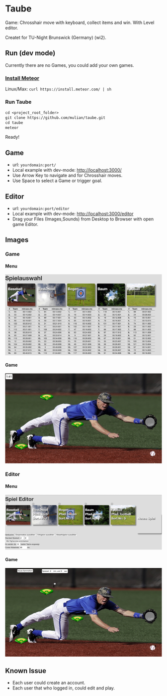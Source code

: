 # Taube
Game: Chrosshair move with keyboard, collect items and win. With Level editor.

Createt for TU-Night Brunswick (Germany) (wi2).

## Run (dev mode)
Currently there are no Games, you could add your own games.
### [Install Meteor](https://www.meteor.com/install)
Linux/Max: `curl https://install.meteor.com/ | sh`
### Run Taube
```
cd <project_root_folder>
git clone https://github.com/mulian/taube.git
cd taube
meteor
```
Ready!

## Game
* url: `yourdomain:port/`
* Local example with dev-mode: [http://localhost:3000/](http://localhost:3000/)
* Use Arrow Key to navigate and for Chrosshair moves.
* Use Space to select a Game or trigger goal.

## Editor
* url: `yourdomain:port/editor`
* Local example with dev-mode: [http://localhost:3000/editor](http://localhost:3000/editor)
* Drag your Files (Images,Sounds) from Desktop to Browser with open game Editor.

## Images
### Game
#### Menu
![Game Menu](/game_menu.jpg)
#### Game
![Game](/game.jpg)

### Editor
#### Menu
![Editor Menu View](/game_editor_menu.jpg)
#### Game
![Editor Game View](/game_editor_game.jpg)

## Known Issue
* Each user could create an account.
* Each user that who logged in, could edit and play.
